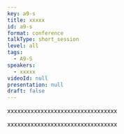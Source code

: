 ```yaml
---
key: a9-s
title: xxxxx
id: a9-s
format: conference
talkType: short_session
level: all
tags:
  - A9-S
speakers:
  - xxxxx
videoId: null
presentation: null
draft: false
---
```

xxxxxxxxxxxxxxxxxxxxxxxxxxxxxxxxx

xxxxxxxxxxxxxxxxxxxxxxxxxxxxxxxxx
